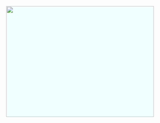<img src="https://technologybook.tech/assets/img/gaoda.jpg" style="width: 400px;height: 300px;background: azure;" />
